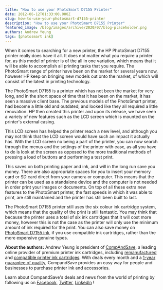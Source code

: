 ```yaml
---
title: "How to use your PhotoSmart D7155 Printer"
date: 2012-06-12T01:33:00.000Z
slug: how-to-use-your-photosmart-d7155-printer
description: "How to use your PhotoSmart D7155 Printer"
featured_image: /blog/images/archive/2020/07/blog-placeholder.png
authors: Andrew Yeung
tags: [photosmart ink]
---
```


When it comes to searching for a new printer, the HP PhotoSmart D7155 printer really does have it all. It does not matter what you require a printer for, as this model of printer is of the all in one variation, which means that it will be able to accomplish all printing tasks that you require. The PhotoSmart range of printer have been on the market for several years now, however HP keep on bringing new models out onto the market, of which will consist of the latest in printing technology. 

The PhotoSmart D7155 is a printer which has not been the market for very long, and in the short space of time that it has been on the market, it has seen a massive client base. The previous models of the PhotoSmart printer, had become a little old and outdated, and looked like they all required a little renovation. HP then created this printer and upon its release, we have seen a variety of new features such as the LCD screen which is mounted on the printer's external casing. 

This LCD screen has helped the printer reach a new level, and although you may not think that the LCD screen would have such an impact it actually has. With the LCD screen no being a part of the printer, you can now search through the menus and the settings of the printer with ease, as all you have to do is look at the screen as opposed to the more traditional methods of pressing a load of buttons and performing a test print. 

This saves on both printing paper and ink, and will in the long run save you money. There are also appropriate spaces for you to insert your memory card or SD card direct from your camera or computer. This means that the printer can be used as a standalone device and the computer is not needed in order print your images or documents. On top of all these extra new features to the PhotoSmart printer, the fast speeds in which it was able to print, are still maintained and the printer has still been built to last. 

The PhotoSmart D7155 printer still uses the six colour ink cartridge system, which means that the quality of the print is still fantastic. You may think that because the printer uses a total of six ink cartridges that it will cost more money, however this is not the case as the printer will only use the minimum amount of ink required for the print. You can also save money on [PhotoSmart D7155 ink](https://www.compandsave.com/hp/photosmart/d7155-ink-cartridges), if you use compatible ink cartridges, rather than the more expensive genuine types.

  
**About the authors:** Andrew Yeung is president of [CompAndSave](https://www.compandsave.com/), a leading online provider of premium printer ink cartridges, including [remanufactured](https://www.compandsave.com/help) and [compatible printer ink cartridges](https://www.compandsave.com/help). With deals every month and a [1-year guarantee of quality](https://www.compandsave.com/help), CompandSave provides an easy way for people and businesses to purchase printer ink and accessories.

Learn about CompandSave's deals and news from the world of printing by following us on [Facebook](https://www.facebook.com/compandsave.ink), [Twitter](https://twitter.com/compandsave), [LinkedIn](https://www.linkedin.com) !